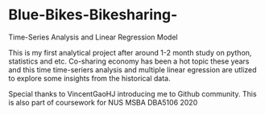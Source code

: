 # Blue-Bikes-Bikesharing-
Time-Series Analysis and Linear Regression Model


This is my first analytical project after around 1-2 month study on python, statistics and etc.
Co-sharing economy has been a hot topic these years and this time time-seriers analysis and multiple linear egression are utlized to explore some insights from the historical data.

Special thanks to VincentGaoHJ introducing me to Github community.
This is also part of coursework for NUS MSBA DBA5106 2020
